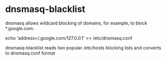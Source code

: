 # dnsmasq-blacklist

dnsmasq allows wildcard blocking of domains, for example, to block *.google.com:

 echo 'address=/.google.com/127.0.0.1' >> /etc/dnsmasq.conf

dnsmasq-blacklist reads two popular /etc/hosts blocking lists and converts to dnsmasq.conf format

